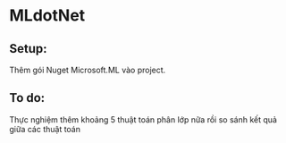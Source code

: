 # MLdotNet
## Setup:
Thêm gói Nuget Microsoft.ML vào project.
## To do:
Thực nghiệm thêm khoảng 5 thuật toán phân lớp nữa rồi so sánh kết quả giữa các thuật toán
